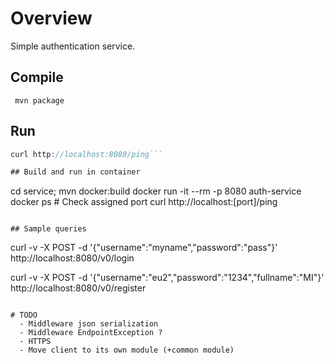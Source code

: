 # Overview

Simple authentication service.

## Compile

``` mvn package```

## Run

```java -jar service/target/auth-service-0.1-SNAPSHOT.jar
curl http://localhost:8080/ping```

## Build and run in container

```
cd service; mvn docker:build
docker run -it --rm -p 8080 auth-service
docker ps # Check assigned port
curl http://localhost:[port]/ping
```

## Sample queries
```
curl -v -X POST -d '{"username":"myname","password":"pass"}' http://localhost:8080/v0/login

curl -v -X POST -d '{"username":"eu2","password":"1234","fullname":"MI"}' http://localhost:8080/v0/register

```

# TODO
  - Middleware json serialization
  - Middleware EndpointException ?
  - HTTPS
  - Move client to its own module (+common module)

